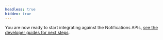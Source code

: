 ```yaml
---
headless: true
hidden: true
---
```


You are now ready to start integrating against the Notifications APIs,
[see the developer guides for next steps](/notifications/reference/api).